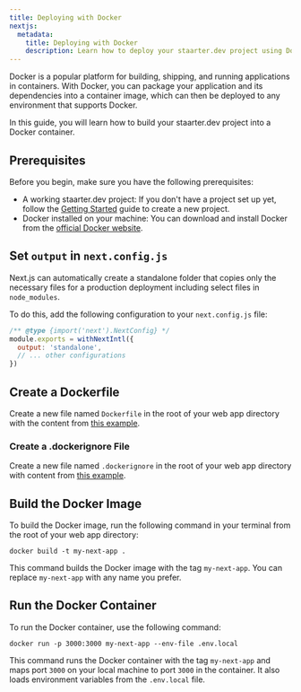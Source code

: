 ```yaml
---
title: Deploying with Docker
nextjs:
  metadata:
    title: Deploying with Docker
    description: Learn how to deploy your staarter.dev project using Docker.
---
```


Docker is a popular platform for building, shipping, and running applications in containers. With Docker, you can package your application and its dependencies into a container image, which can then be deployed to any environment that supports Docker.

In this guide, you will learn how to build your staarter.dev project into a Docker container.

## Prerequisites

Before you begin, make sure you have the following prerequisites:

- A working staarter.dev project: If you don't have a project set up yet, follow the [Getting Started](/docs/setup/getting-started) guide to create a new project.
- Docker installed on your machine: You can download and install Docker from the [official Docker website](https://www.docker.com/get-started).

## Set `output` in `next.config.js`

Next.js can automatically create a standalone folder that copies only the necessary files for a production deployment including select files in `node_modules`.

To do this, add the following configuration to your `next.config.js` file:

```javascript
/** @type {import('next').NextConfig} */
module.exports = withNextIntl({
  output: 'standalone',
  // ... other configurations
})
```

## Create a Dockerfile

Create a new file named `Dockerfile` in the root of your web app directory with the content from [this example](https://github.com/vercel/next.js/blob/canary/examples/with-docker/Dockerfile).

### Create a .dockerignore File

Create a new file named `.dockerignore` in the root of your web app directory with content from [this example](https://github.com/vercel/next.js/blob/canary/examples/with-docker/.dockerignore).

## Build the Docker Image

To build the Docker image, run the following command in your terminal from the root of your web app directory:

```shell
docker build -t my-next-app .
```

This command builds the Docker image with the tag `my-next-app`. You can replace `my-next-app` with any name you prefer.

## Run the Docker Container

To run the Docker container, use the following command:

```shell
docker run -p 3000:3000 my-next-app --env-file .env.local
```

This command runs the Docker container with the tag `my-next-app` and maps port `3000` on your local machine to port `3000` in the container. It also loads environment variables from the `.env.local` file.
